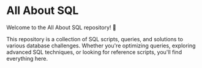 # All About SQL

<p>Welcome to the All About SQL repository! 🎉</p>

<p> This repository is a collection of SQL scripts, queries, and solutions to various database challenges. Whether you're optimizing queries, exploring advanced SQL techniques, or looking for reference scripts, you'll find everything here.</p>